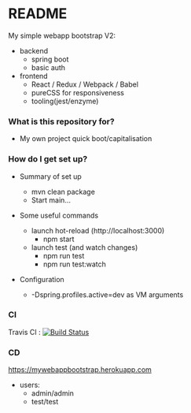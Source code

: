 # README #

My simple webapp bootstrap V2:

* backend
    * spring boot
    * basic auth
* frontend
    * React / Redux / Webpack / Babel
    * pureCSS for responsiveness
    * tooling(jest/enzyme)

### What is this repository for? ###

* My own project quick boot/capitalisation

### How do I get set up? ###
* Summary of set up
   * mvn clean package
   * Start main...

* Some useful commands
   * launch hot-reload (http://localhost:3000)
        * npm start
   * launch test (and watch changes)
        * npm run test 
        * npm run test:watch

* Configuration
   * -Dspring.profiles.active=dev as VM arguments

### CI
Travis CI : [![Build Status](https://travis-ci.org/adioss/MyWebAppBootstrap.svg?branch=master)](https://travis-ci.org/adioss/MyWebAppBootstrap)

### CD 
https://mywebappbootstrap.herokuapp.com
* users:
    * admin/admin
    * test/test
